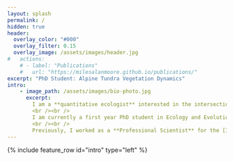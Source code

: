```yaml
---
layout: splash
permalink: /
hidden: true
header:
  overlay_color: "#000"
  overlay_filter: 0.15
  overlay_image: /assets/images/header.jpg
#   actions:
    # - label: "Publications"
    #   url: "https://milesalanmoore.github.io/publications/"
excerpt: "PhD Student: Alpine Tundra Vegetation Dynamics"
intro:
    - image_path: /assets/images/bio-photo.jpg
      excerpt: 
        I am a **quantitative ecologist** interested in the intersection between landscape scale vegetation dynamics, phenology, plasticity, and evolution. In my work, I seek to use Bayesian statistical models to join long term climate data, both *in-situ* and modeled, remotely sensed data, and field methods.
        <br /><br />
        I am currently a first year PhD student in Ecology and Evolutionary Biology at the University of Colorado Boulder and where I work in the alpine tundra at the [Niwot Ridge Long Term Ecological Research Site](https://nwt.lternet.edu/). I am a skilled programmer in R, Python, and Stan, and enjoy studying ecological theory!
        <br /><br />
        Previously, I worked as a **Professional Scientist** for the [Institute of Arctic and Alpine Research](https://www.colorado.edu/instaar/) where I engineered data pipelines to algorithmicly clean and publish long term climate time series, including eddy-covariance flux tower data. Before that, I interned for the [National Aeronautics and Space Administration's Arctic-Boreal Vulnerability Experiment](https://above.nasa.gov/) (NASA ABoVE) as a **Remote Sensing Data Analyst**.
---
```

{% include feature_row id="intro" type="left" %}